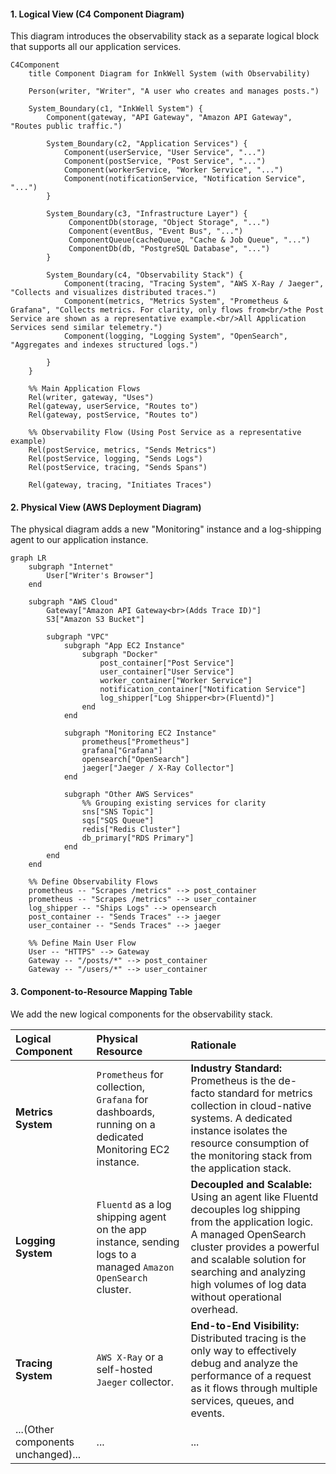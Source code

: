 #### 1. Logical View (C4 Component Diagram)

This diagram introduces the observability stack as a separate logical block that supports all our application services.

```mermaid
C4Component
    title Component Diagram for InkWell System (with Observability)

    Person(writer, "Writer", "A user who creates and manages posts.")

    System_Boundary(c1, "InkWell System") {
        Component(gateway, "API Gateway", "Amazon API Gateway", "Routes public traffic.")
        
        System_Boundary(c2, "Application Services") {
            Component(userService, "User Service", "...")
            Component(postService, "Post Service", "...")
            Component(workerService, "Worker Service", "...")
            Component(notificationService, "Notification Service", "...")
        }
        
        System_Boundary(c3, "Infrastructure Layer") {
             ComponentDb(storage, "Object Storage", "...")
             Component(eventBus, "Event Bus", "...")
             ComponentQueue(cacheQueue, "Cache & Job Queue", "...")
             ComponentDb(db, "PostgreSQL Database", "...")
        }

        System_Boundary(c4, "Observability Stack") {
            Component(tracing, "Tracing System", "AWS X-Ray / Jaeger", "Collects and visualizes distributed traces.")
            Component(metrics, "Metrics System", "Prometheus & Grafana", "Collects metrics. For clarity, only flows from<br/>the Post Service are shown as a representative example.<br/>All Application Services send similar telemetry.")
            Component(logging, "Logging System", "OpenSearch", "Aggregates and indexes structured logs.")
            
        }
    }

    %% Main Application Flows
    Rel(writer, gateway, "Uses")
    Rel(gateway, userService, "Routes to")
    Rel(gateway, postService, "Routes to")
    
    %% Observability Flow (Using Post Service as a representative example)
    Rel(postService, metrics, "Sends Metrics")
    Rel(postService, logging, "Sends Logs")
    Rel(postService, tracing, "Sends Spans")

    Rel(gateway, tracing, "Initiates Traces")
```

#### 2. Physical View (AWS Deployment Diagram)

The physical diagram adds a new "Monitoring" instance and a log-shipping agent to our application instance.

```mermaid
graph LR
    subgraph "Internet"
        User["Writer's Browser"]
    end

    subgraph "AWS Cloud"
        Gateway["Amazon API Gateway<br>(Adds Trace ID)"]
        S3["Amazon S3 Bucket"]

        subgraph "VPC"
            subgraph "App EC2 Instance"
                subgraph "Docker"
                    post_container["Post Service"]
                    user_container["User Service"]
                    worker_container["Worker Service"]
                    notification_container["Notification Service"]
                    log_shipper["Log Shipper<br>(Fluentd)"]
                end
            end

            subgraph "Monitoring EC2 Instance"
                prometheus["Prometheus"]
                grafana["Grafana"]
                opensearch["OpenSearch"]
                jaeger["Jaeger / X-Ray Collector"]
            end

            subgraph "Other AWS Services"
                %% Grouping existing services for clarity
                sns["SNS Topic"]
                sqs["SQS Queue"]
                redis["Redis Cluster"]
                db_primary["RDS Primary"]
            end
        end
    end

    %% Define Observability Flows
    prometheus -- "Scrapes /metrics" --> post_container
    prometheus -- "Scrapes /metrics" --> user_container
    log_shipper -- "Ships Logs" --> opensearch
    post_container -- "Sends Traces" --> jaeger
    user_container -- "Sends Traces" --> jaeger

    %% Define Main User Flow
    User -- "HTTPS" --> Gateway
    Gateway -- "/posts/*" --> post_container
    Gateway -- "/users/*" --> user_container
```

#### 3. Component-to-Resource Mapping Table

We add the new logical components for the observability stack.

| Logical Component | Physical Resource | Rationale |
| :--- | :--- | :--- |
| **Metrics System** | `Prometheus` for collection, `Grafana` for dashboards, running on a dedicated Monitoring EC2 instance. | **Industry Standard:** Prometheus is the de-facto standard for metrics collection in cloud-native systems. A dedicated instance isolates the resource consumption of the monitoring stack from the application stack. |
| **Logging System** | `Fluentd` as a log shipping agent on the app instance, sending logs to a managed `Amazon OpenSearch` cluster. | **Decoupled and Scalable:** Using an agent like Fluentd decouples log shipping from the application logic. A managed OpenSearch cluster provides a powerful and scalable solution for searching and analyzing high volumes of log data without operational overhead. |
| **Tracing System** | `AWS X-Ray` or a self-hosted `Jaeger` collector. | **End-to-End Visibility:** Distributed tracing is the only way to effectively debug and analyze the performance of a request as it flows through multiple services, queues, and events. |
| ...(Other components unchanged)... | ... | ... |
